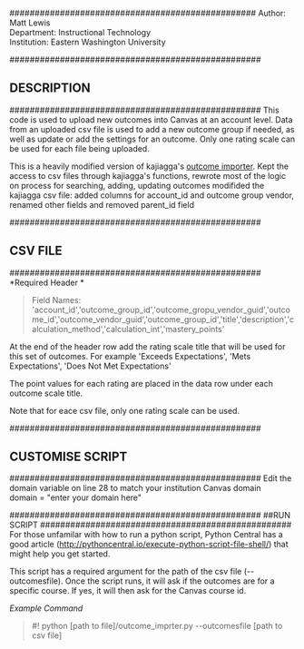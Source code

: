 
#################################################
Author: Matt Lewis  
Department: Instructional Technology  
Institution: Eastern Washington University

##################################################
## DESCRIPTION
##################################################
This code is used to upload new outcomes into Canvas at an account level. Data from an uploaded csv file is used to add a new outcome group if needed, as well as update or add the settings for an outcome. Only one rating scale can be used for each file being uploaded.

This is a heavily modified version of kajiagga's [outcome importer](https://github.com/kajigga/canvas-contrib/tree/master/API_Examples/import_outcomes/python). Kept the access to csv files through kajiagga's functions, rewrote most of the logic on process for searching, adding, updating outcomes modifided the kajiagga csv file: added columns for account_id and outcome group vendor, renamed other fields and removed parent_id field

##################################################
## CSV FILE
##################################################
*Required Header *   
>  Field Names: 'account_id','outcome_group_id','outcome_gropu_vendor_guid','outcome_id','outcome_vendor_guid','outcome_group_id','title','description','calculation_method','calculation_int','mastery_points'  

At the end of the header row add the rating scale title that will be used for this set of outcomes. For example 'Exceeds Expectations', 'Mets Expectations', 'Does Not Met Expectations'  

The point values for each rating are placed in the data row under each outcome scale title.   

Note that for eace csv file, only one rating scale can be used.  


##################################################
## CUSTOMISE SCRIPT
##################################################
Edit the domain variable on line 28 to match your institution Canvas domain  
domain = "enter your domain here"

##################################################
##RUN SCRIPT
##################################################
For those unfamilar with how to run a python script, Python Central has a good article (http://pythoncentral.io/execute-python-script-file-shell/) that might help you get started.

This script has a required argument for the path of the csv file (--outcomesfile). Once the script runs, it will ask if the outcomes are for a specific course. If yes, it will then ask for the Canvas course id.

*Example Command*  
>  #! python [path to file]/outcome_imprter.py --outcomesfile [path to csv file]
